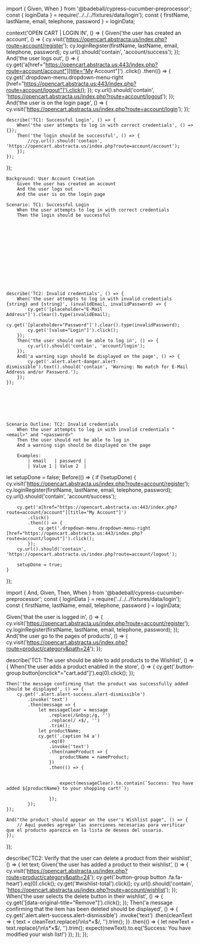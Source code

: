 import { Given, When } from '@badeball/cypress-cucumber-preprocessor'; const { loginData } = require('../../../fixtures/data/login'); const {
firstName, lastName, email, telephone, password } = loginData;

context('OPEN CART | LOGIN IN', () => { Given('the user has created an account', () => {
cy.visit('https://opencart.abstracta.us/index.php?route=account/register'); cy.loginRegister(firstName, lastName, email, telephone, password);
cy.url().should('contain', 'account/success'); }); And('the user logs out', () => {
cy.get('a[href="https://opencart.abstracta.us:443/index.php?route=account/account"][title="My Account"]') .click() .then(() => {
cy.get('.dropdown-menu.dropdown-menu-right [href="https://opencart.abstracta.us:443/index.php?route=account/logout"]').click(); });
cy.url().should('contain', 'https://opencart.abstracta.us/index.php?route=account/logout'); }); And('the user is on the login page', () => {
cy.visit('https://opencart.abstracta.us/index.php?route=account/login'); });

    describe('TC1: Successful Login', () => {
    	When('the user attempts to log in with correct credentials', () => {});
    	Then('the login should be successful', () => {
    		//cy.url().should('contain', 'https://opencart.abstracta.us/index.php?route=account/account');
    	});
    });

});

    Background: User Account Creation
        Given the user has created an account
        And the user logs out
        And the user is on the login page

    Scenario: TC1: Successful Login
        When the user attempts to log in with correct credentials
        Then the login should be successful














    describe('TC2: Invalid credentials', () => {
    	When('the user attempts to log in with invalid credentials {string} and {string}', (invalidEmail, invalidPassword) => {
    		cy.get('[placeholder="E-Mail Address"]').clear().type(invalidEmail);
    		cy.get('[placeholder="Password"]').clear().type(invalidPassword);
    		cy.get('[value="Login"]').click();
    	});
    	Then('the user should not be able to log in', () => {
    		cy.url().should('contain', 'account/login');
    	});
    	And('a warning sign should be displayed on the page', () => {
    		cy.get('.alert.alert-danger.alert-dismissible').text().should('contain', 'Warning: No match for E-Mail Address and/or Password.');
    	});
    });







    Scenario Outline: TC2: Invalid credentials
        When the user attempts to log in with invalid credentials "<email>" and "<password>"
        Then the user should not be able to log in
        And a warning sign should be displayed on the page

        Examples:
            | email   | password |
            | Value 1 | Value 2  |

let setupDone = false; Before(() => { if (!setupDone) { cy.visit('https://opencart.abstracta.us/index.php?route=account/register');
cy.loginRegister(firstName, lastName, email, telephone, password); cy.url().should('contain', 'account/success');

    	cy.get('a[href="https://opencart.abstracta.us:443/index.php?route=account/account"][title="My Account"]')
    		.click()
    		.then(() => {
    			cy.get('.dropdown-menu.dropdown-menu-right [href="https://opencart.abstracta.us:443/index.php?route=account/logout"]').click();
    		});
    	cy.url().should('contain', 'https://opencart.abstracta.us/index.php?route=account/logout');

    	setupDone = true;
    }

});

import { And, Given, Then, When } from '@badeball/cypress-cucumber-preprocessor'; const { loginData } = require('../../../fixtures/data/login'); const
{ firstName, lastName, email, telephone, password } = loginData;

Given('that the user is logged in', () => { cy.visit('https://opencart.abstracta.us/index.php?route=account/register'); cy.loginRegister(firstName,
lastName, email, telephone, password); }); And('the user go to the pages of products', () => {
cy.visit('https://opencart.abstracta.us/index.php?route=product/category&path=24'); });

describe('TC1: The user should be able to add products to the Wishlist', () => { When('the user adds a product enabled in the store', () => {
cy.get('.button-group button[onclick*="cart.add"]').eq(0).click(); });

    Then('the message confirming that the product was successfully added should be displayed', () => {
    	cy.get('.alert.alert-success.alert-dismissible')
    		.invoke('text')
    		.then(message => {
    			let messageClear = message
    				.replace(/&nbsp;/g, '')
    				.replace(/ ×$/, '')
    				.trim();
    			let productName;
    			cy.get('.caption h4 a')
    				.eq(0)
    				.invoke('text')
    				.then(nameProduct => {
    					productName = nameProduct;
    				})
    				.then(() => {


    					expect(messageClear).to.contain(`Success: You have added ${productName} to your shopping cart!`);

    				});
    		});
    });

    And("the product should appear on the user's Wishlist page", () => {
    	// Aquí puedes agregar las aserciones necesarias para verificar que el producto aparezca en la lista de deseos del usuario.
    });

});

describe('TC2: Verify that the user can delete a product from their wishlist', () => { let text; Given('the user has added a product to their
wishlist', () => { cy.visit('https://opencart.abstracta.us/index.php?route=product/category&path=24'); cy.get('.button-group button
.fa.fa-heart').eq(0).click(); cy.get('#wishlist-total').click(); cy.url().should('contain',
'https://opencart.abstracta.us/index.php?route=account/wishlist'); }); When('the user selects the delete button in their wishlist', () => {
cy.get('[data-original-title="Remove"]').click(); }); Then('a message confirming that the item has been deleted should be displayed', () => {
cy.get('.alert.alert-success.alert-dismissible') .invoke('text') .then(cleanText => { text = cleanText.replace(/\n\s*×$/, '').trim(); }) .then(() => {
let newText = text.replace(/\n\s*×$/, '').trim(); expect(newText).to.eq('Success: You have modified your wish list!') }); }); });
